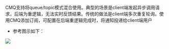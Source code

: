 CMQ支持将queue/topic模式混合使用。典型的场景是client端发起异步调用请求，后端为重逻辑，无法实时反馈结果。传统的做法是client端多次重复轮询。使用CMQ添加订阅，可配置在后端重逻辑完成时，将通知投递给client端用户

- 参考图示如下：

![](http://imgcache.tcecqpoc.fsphere.cn/image/mc.qcloudimg.com/static/img/3e3b93780bfe9c9b7965e27fb54e341a/image.png)
